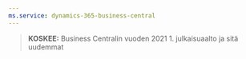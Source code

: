 ```yaml
---
ms.service: dynamics-365-business-central
---
```

> **KOSKEE:** Business Centralin vuoden 2021 1. julkaisuaalto ja sitä uudemmat